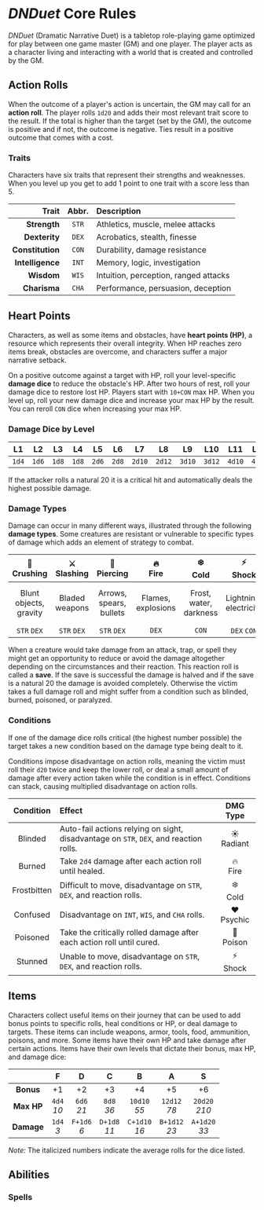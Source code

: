# _DNDuet_ Core Rules
_DNDuet_ (Dramatic Narrative Duet) is a tabletop role-playing game optimized for play between one game master (GM) and one player. The player acts as a character living and interacting with a world that is created and controlled by the GM.

## Action Rolls
When the outcome of a player's action is uncertain, the GM may call for an **action roll**. The player rolls `1d20` and adds their most relevant trait score to the result. If the total is higher than the target (set by the GM), the outcome is positive and if not, the outcome is negative. Ties result in a positive outcome that comes with a cost.

### Traits
Characters have six traits that represent their strengths and weaknesses. When you level up you get to add 1 point to one trait with a score less than 5.

| Trait | Abbr. | Description |
| ---:|:---:|:--- |
| **Strength** | `STR` | Athletics, muscle, melee attacks |
| **Dexterity** | `DEX` | Acrobatics, stealth, finesse |
| **Constitution** | `CON` | Durability, damage resistance |
| **Intelligence** | `INT` | Memory, logic, investigation |
| **Wisdom** | `WIS` | Intuition, perception, ranged attacks |
| **Charisma** | `CHA` | Performance, persuasion, deception |

## Heart Points
Characters, as well as some items and obstacles, have **heart points (HP)**, a resource which represents their overall integrity. When HP reaches zero items break, obstacles are overcome, and characters suffer a major narrative setback. 

On a positive outcome against a target with HP, roll your level-specific **damage dice** to reduce the obstacle's HP. After two hours of rest, roll your damage dice to restore lost HP. Players start with `10+CON` max HP. When you level up, roll your new damage dice and increase your max HP by the result. You can reroll `CON` dice when increasing your max HP.

### Damage Dice by Level
| L1 | L2 | L3 | L4 | L5 | L6 | L7 | L8 | L9 | L10 | L11 | L12 |
|:---:|:---:|:---:|:---:|:---:|:---:|:---:|:---:|:---:|:---:|:---:|:---:|
| `1d4` | `1d6` | `1d8` | `1d8` | `2d6` | `2d8` | `2d10` | `2d12` | `3d10` | `3d12` | `4d10` | `4d12` |

If the attacker rolls a natural 20 it is a critical hit and automatically deals the highest possible damage.

### Damage Types
Damage can occur in many different ways, illustrated through the following **damage types**. Some creatures are resistant or vulnerable to specific types of damage which adds an element of strategy to combat.

| 👊<br/>Crushing | ⚔️<br/>Slashing | 🏹<br/>Piercing | 🔥<br/>Fire | ❄️<br/>Cold | ⚡️<br/>Shock | 💉<br/>Poison | 💀<br/>Necrotic | ☀️<br/>Radiant | ♥️<br/>Psychic |
|:---:|:---:|:---:|:---:|:---:|:---:|:---:|:---:|:---:|:---:|
| Blunt objects, gravity | Bladed weapons | Arrows, spears, bullets | Flames, explosions | Frost, water, darkness | Lightning, electricity | Harmful substances | Acid, disease, death | Light, divine energy | Mental and emotional trauma |
| `STR`&nbsp;`DEX` | `STR`&nbsp;`DEX` | `STR`&nbsp;`DEX` | `DEX` | `CON` | `DEX`&nbsp;`CON` | `CON` | `CON` | `WIS` | `INT`&nbsp;`WIS` |

When a creature would take damage from an attack, trap, or spell they might get an opportunity to reduce or avoid the damage altogether depending on the circumstances and their reaction. This reaction roll is called a **save**. If the save is successful the damage is halved and if the save is a natural 20 the damage is avoided completely. Otherwise the victim takes a full damage roll and might suffer from a condition such as blinded, burned, poisoned, or paralyzed.

### Conditions
If one of the damage dice rolls critical (the highest number possible) the target takes a new condition based on the damage type being dealt to it.

Conditions impose disadvantage on action rolls, meaning the victim must roll their `d20` twice and keep the lower roll, or deal a small amount of damage after every action taken while the condition is in effect. Conditions can stack, causing multiplied disadvantage on action rolls.

| Condition | Effect | DMG Type |
|:---:|:--- |:---:|
| Blinded | Auto-fail actions relying on sight, disadvantage on `STR`, `DEX`, and reaction rolls. | ☀️<br/>Radiant |
| Burned | Take `2d4` damage after each action roll until healed. | 🔥<br/>Fire |
| Frostbitten | Difficult to move, disadvantage on `STR`, `DEX`, and reaction rolls. | ❄️<br/>Cold |
| Confused | Disadvantage on `INT`, `WIS`, and `CHA` rolls. | ♥️<br/>Psychic |
| Poisoned | Take the critically rolled damage after each action roll until cured. | 💉<br/>Poison |
| Stunned | Unable to move, disadvantage on `STR`, `DEX`, and reaction rolls. | ⚡️<br/>Shock |

## Items
Characters collect useful items on their journey that can be used to add bonus points to specific rolls, heal conditions or HP, or deal damage to targets. These items can include weapons, armor, tools, food, ammunition, poisons, and more. Some items have their own HP and take damage after certain actions. Items have their own levels that dictate their bonus, max HP, and damage dice:

|  | F | D | C | B | A | S |
|:---:|:---:|:---:|:---:|:---:|:---:|:---:|
| **Bonus** | +1 | +2 | +3 | +4 | +5 | +6 |
| **Max HP** | `4d4`<br/>_10_ | `6d6`<br/>_21_ | `8d8`<br/>_36_ | `10d10`<br/>_55_ | `12d12`<br/>_78_ | `20d20`<br/>_210_ |
| **Damage** | `1d4`<br/>_3_ | `F+1d6`<br/>_6_ | `D+1d8`<br/>_11_ | `C+1d10`<br/>_16_ | `B+1d12`<br/>_23_ | `A+1d20`<br/>_33_ |

_Note:_ The italicized numbers indicate the average rolls for the dice listed.

## Abilities


### Spells
